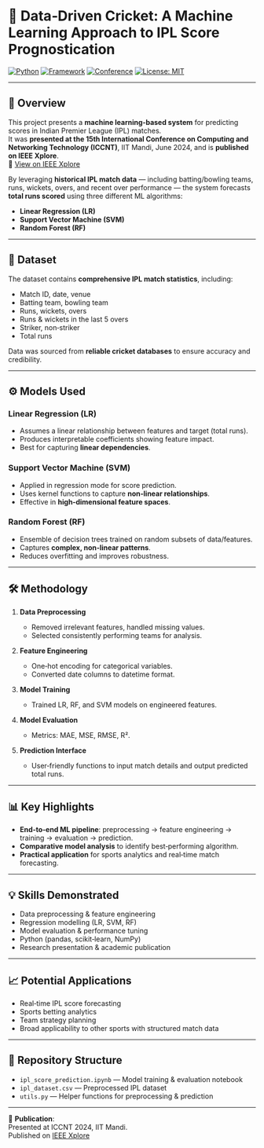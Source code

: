 # 🏏 Data‑Driven Cricket: A Machine Learning Approach to IPL Score Prognostication

[![Python](https://img.shields.io/badge/Python-3.9+-blue.svg)]() 
[![Framework](https://img.shields.io/badge/Framework-PyTorch%20%7C%20Scikit--Learn-orange)]() 
[![Conference](https://img.shields.io/badge/Presented%20at--15th%20ICCCNT-blueviolet)]()
[![License: MIT](https://img.shields.io/badge/License-MIT-green.svg)]()

---

## 📌 Overview
This project presents a **machine learning‑based system** for predicting scores in Indian Premier League (IPL) matches.  
It was **presented at the 15th International Conference on Computing and Networking Technology (ICCNT)**, IIT Mandi, June 2024, and is **published on IEEE Xplore**.  
🔗 [View on IEEE Xplore](https://ieeexplore.ieee.org/document/10724464)

By leveraging **historical IPL match data** — including batting/bowling teams, runs, wickets, overs, and recent over performance — the system forecasts **total runs scored** using three different ML algorithms:
- **Linear Regression (LR)**
- **Support Vector Machine (SVM)**
- **Random Forest (RF)**

---

## 🧪 Dataset
The dataset contains **comprehensive IPL match statistics**, including:
- Match ID, date, venue
- Batting team, bowling team
- Runs, wickets, overs
- Runs & wickets in the last 5 overs
- Striker, non‑striker
- Total runs

Data was sourced from **reliable cricket databases** to ensure accuracy and credibility.

---

## ⚙️ Models Used

### **Linear Regression (LR)**
- Assumes a linear relationship between features and target (total runs).
- Produces interpretable coefficients showing feature impact.
- Best for capturing **linear dependencies**.

### **Support Vector Machine (SVM)**
- Applied in regression mode for score prediction.
- Uses kernel functions to capture **non‑linear relationships**.
- Effective in **high‑dimensional feature spaces**.

### **Random Forest (RF)**
- Ensemble of decision trees trained on random subsets of data/features.
- Captures **complex, non‑linear patterns**.
- Reduces overfitting and improves robustness.

---

## 🛠 Methodology
1. **Data Preprocessing**  
   - Removed irrelevant features, handled missing values.  
   - Selected consistently performing teams for analysis.

2. **Feature Engineering**  
   - One‑hot encoding for categorical variables.  
   - Converted date columns to datetime format.

3. **Model Training**  
   - Trained LR, RF, and SVM models on engineered features.

4. **Model Evaluation**  
   - Metrics: MAE, MSE, RMSE, R².

5. **Prediction Interface**  
   - User‑friendly functions to input match details and output predicted total runs.

---

## 📊 Key Highlights
- **End‑to‑end ML pipeline**: preprocessing → feature engineering → training → evaluation → prediction.
- **Comparative model analysis** to identify best‑performing algorithm.
- **Practical application** for sports analytics and real‑time match forecasting.

---

## 💡 Skills Demonstrated
- Data preprocessing & feature engineering
- Regression modelling (LR, SVM, RF)
- Model evaluation & performance tuning
- Python (pandas, scikit‑learn, NumPy)
- Research presentation & academic publication

---

## 📈 Potential Applications
- Real‑time IPL score forecasting
- Sports betting analytics
- Team strategy planning
- Broad applicability to other sports with structured match data

---

## 📂 Repository Structure
- `ipl_score_prediction.ipynb` — Model training & evaluation notebook  
- `ipl_dataset.csv` — Preprocessed IPL dataset  
- `utils.py` — Helper functions for preprocessing & prediction

---

📄 **Publication**:  
Presented at ICCNT 2024, IIT Mandi.  
Published on [IEEE Xplore](https://ieeexplore.ieee.org/document/10724464)
